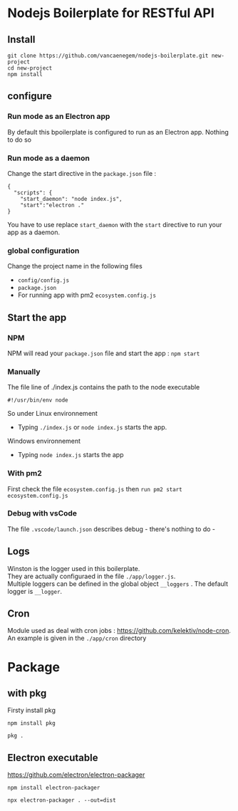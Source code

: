 # Nodejs Boilerplate for RESTful API

## Install

```
git clone https://github.com/vancaenegem/nodejs-boilerplate.git new-project
cd new-project
npm install
```

## configure

### Run mode as an Electron app
By default this bpoilerplate is configured to run as an Electron app. Nothing to do so

### Run mode as a daemon
Change the start directive in the ```package.json``` file :

```
{
  "scripts": {
    "start_daemon": "node index.js",
    "start":"electron ."
}
```
You have to use replace ```start_daemon``` with the ```start``` directive to run your app as a daemon.


### global configuration

Change the project name in the following files
- ```config/config.js```
- ```package.json```
- For running app with pm2 ```ecosystem.config.js```

## Start the app

### NPM

NPM will read your ```package.json``` file and start the app : 
```npm start```

### Manually

The file line of ./index.js contains the path to the node executable
```
#!/usr/bin/env node
```

So under Linux environnement
- Typing ```./index.js``` or ```node index.js``` starts the app.

Windows environnement
- Typing ```node index.js``` starts the app

### With pm2

First check the file ```ecosystem.config.js``` then ```run pm2 start ecosystem.config.js```

### Debug with vsCode

The file ```.vscode/launch.json``` describes debug - there's nothing to do -

## Logs

Winston is the logger used in this boilerplate.<br />
They are actually configuraed in the file ```./app/logger.js```.<br/>
Multiple loggers can be defined in the global object ```__loggers``` . The default logger is  ```__logger```.


## Cron
Module used as deal with cron jobs :
https://github.com/kelektiv/node-cron. <br />
An example is given in the ```./app/cron``` directory

# Package

## with pkg

Firsty install pkg

```npm install pkg```

```pkg .```

## Electron executable

https://github.com/electron/electron-packager

```npm install electron-packager```

```npx electron-packager . --out=dist```
